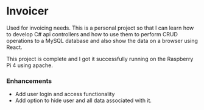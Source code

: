 # Invoicer

Used for invoicing needs. This is a personal project so that I can learn how to develop C# api controllers and how to use them to perform CRUD operations to a MySQL database and also show the data on a browser using React.

This project is complete and I got it successfully running on the Raspberry Pi 4 using apache.

### Enhancements

- Add user login and access functionality
- Add option to hide user and all data associated with it.